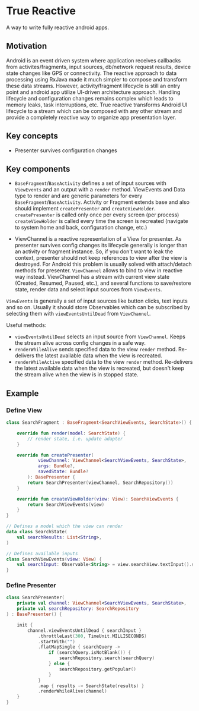 # True Reactive

A way to write fully reactive android apps.

## Motivation

Android is an event driven system where application receives callbacks from activites/fragments, input sources, db/network request results, device state changes like GPS or connectivity. 
The reactive approach to data processing using RxJava made it much simpler to compose and transform these data streams. However, activity/fragment lifecycle is still an entry point and android app utilize UI-driven architecture approach. Handling lifecycle and configuration changes remains complex which leads to memory leaks, task interruptions, etc.
True reactive transforms Android UI lifecycle to a stream which can be composed with any other stream and provide a completely reactive way to organize app presentation layer.
  

## Key concepts

* Presenter survives configuration changes

## Key components

* `BaseFragment`/`BaseActivity` defines a set of input sources with `ViewEvents` and an output with a `render` method. ViewEvents and Data type to render and are generic parameters for every `BaseFragment`/`BaseActivity`.
Activity or Fragment extends base and also should implement `createPresenter` and `createViewHolder`.
`createPresenter` is called only once per every screen (per process)
`createViewHolder` is called every time the screen is recreated (navigate to system home and back, configuration change, etc.)

* ViewChannel is a reactive representation of a View for presenter.
As presenter survives config changes its lifecycle generally is longer than an activity or fragment instance. So, if you don't want to leak the context, presenter should not keep references to view after the view is destroyed. For Android this problem is usually solved with attach/detach methods for presenter.
`ViewChannel` allows to bind to view in reactive way instead. ViewChannel has a stream with current view state (Created, Resumed, Paused, etc.), and several functions to save/restore state, render data and select input sources from `ViewEvents`.

`ViewEvents` is generally a set of input sources like button clicks, text inputs and so on. Usually it should store Observables which can be subscribed by selecting them  with `viewEventsUntilDead` from `ViewChannel`.

Useful methods:

* `viewEventsUntilDead` selects an input source from `ViewChannel`. Keeps the stream alive across config changes in a safe way.
* `renderWhileAlive` sends specified data to the view `render` method. Re-delivers the latest available data when the view is recreated.
* `renderWhileActive` specified data to the view `render` method. Re-delivers the latest available data when the view is recreated, but doesn't keep the stream alive when the view is in stopped state.

## Example

### Define View
```kt
class SearchFragment : BaseFragment<SearchViewEvents, SearchState>() {

    override fun render(model: SearchState) {
        // render state, i.e. update adapter
    }

    override fun createPresenter(
            viewChannel: ViewChannel<SearchViewEvents, SearchState>,
            args: Bundle?,
            savedState: Bundle?
        ): BasePresenter {
        return SearchPresenter(viewChannel, SearchRepository())
    }

    override fun createViewHolder(view: View): SearchViewEvents {
        return SearchViewEvents(view)
    }
}

// Defines a model which the view can render 
data class SearchState(
    val searchResults: List<String>,
)

// Defines available inputs
class SearchViewEvents(view: View) {
    val searchInput: Observable<String> = view.searchView.textInput().share()
}
```

### Define Presenter
```kt
class SearchPresenter(
    private val channel: ViewChannel<SearchViewEvents, SearchState>,
    private val searchRepository: SearchRepository 
) : BasePresenter() {

    init {
        channel.viewEventsUntilDead { searchInput }
            .throttleLast(300, TimeUnit.MILLISECONDS)
            .startWith("")
            .flatMapSingle { searchQuery ->
                if (searchQuery.isNotBlank()) {
                    searchRepository.search(searchQuery)
                } else {
                    searchRepository.getPopular()
                }
            }
            .map { results -> SearchState(results) }
            .renderWhileAlive(channel)
    }
}
```
